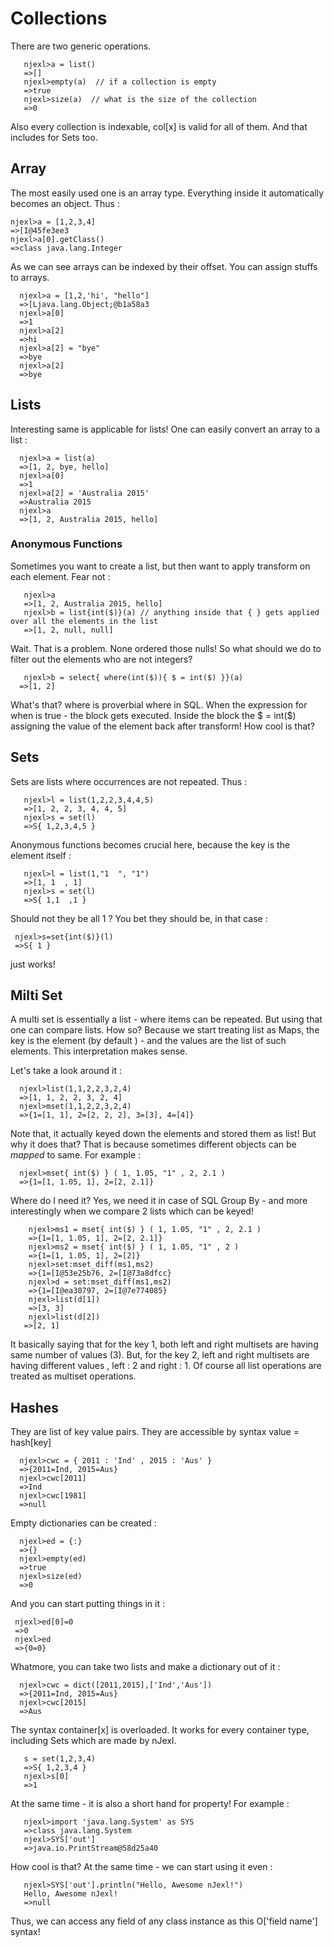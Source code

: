 # Collections 

There are two generic operations.

       njexl>a = list()
       =>[]
       njexl>empty(a)  // if a collection is empty 
       =>true 
       njexl>size(a)  // what is the size of the collection 
       =>0 

Also every collection is indexable, col[x] is valid for all of them. And that includes for Sets too.

## Array
The most easily used one is an array type. Everything inside it automatically becomes an object.
Thus : 

    njexl>a = [1,2,3,4] 
    =>[I@45fe3ee3
    njexl>a[0].getClass()
    =>class java.lang.Integer

As we can see arrays can be indexed by their offset. 
You can assign stuffs to arrays.

      njexl>a = [1,2,'hi', "hello"]
      =>[Ljava.lang.Object;@b1a58a3
      njexl>a[0]
      =>1
      njexl>a[2]
      =>hi
      njexl>a[2] = "bye"
      =>bye
      njexl>a[2]
      =>bye

## Lists 
Interesting same is applicable for lists! One can easily convert an array to a list : 

      njexl>a = list(a)
      =>[1, 2, bye, hello] 
      njexl>a[0]
      =>1
      njexl>a[2] = 'Australia 2015'
      =>Australia 2015
      njexl>a
      =>[1, 2, Australia 2015, hello] 

### Anonymous Functions 

Sometimes you want to create a list, but then want to apply transform on each element.
Fear not : 

       njexl>a
       =>[1, 2, Australia 2015, hello]
       njexl>b = list{int($)}(a) // anything inside that { } gets applied over all the elements in the list 
       =>[1, 2, null, null]

Wait. That is a problem. 
None ordered those nulls!  So what should we do to filter out the elements who are not integers?
      
       njexl>b = select{ where(int($)){ $ = int($) }}(a)
      =>[1, 2]

What's that? where is proverbial where in SQL. When the expression for when is true - the block gets executed.
Inside the block the $ = int($) assigning the value of the element back after transform!
How cool is that?

## Sets
Sets are lists where occurrences are not repeated.
Thus : 

       njexl>l = list(1,2,2,3,4,4,5)
       =>[1, 2, 2, 3, 4, 4, 5]
       njexl>s = set(l)
       =>S{ 1,2,3,4,5 }


Anonymous functions becomes crucial here, because the key is the element itself : 


       njexl>l = list(1,"1  ", "1") 
       =>[1, 1  , 1]
       njexl>s = set(l)
       =>S{ 1,1  ,1 }

Should not they be all 1 ? You bet they should be, in that case : 

     njexl>s=set{int($)}(l)
     =>S{ 1 }

just works!  

## Milti Set
A multi set is essentially a list - where items can be repeated. But using that one can compare lists.
How so? Because we start treating list as Maps, the key is the element (by default ) - and the values are the list of such elements. This interpretation makes sense. 

Let's take a look around it : 


      njexl>list(1,1,2,2,3,2,4)
      =>[1, 1, 2, 2, 3, 2, 4]
      njexl>mset(1,1,2,2,3,2,4)
      =>{1=[1, 1], 2=[2, 2, 2], 3=[3], 4=[4]} 

Note that, it actually keyed down the elements and stored them as list!
But why it does that? That is because sometimes different objects can be *mapped* to same. For example : 


      njexl>mset{ int($) } ( 1, 1.05, "1" , 2, 2.1 )
      =>{1=[1, 1.05, 1], 2=[2, 2.1]}


Where do I need it? Yes, we need it in case of SQL Group By - and more interestingly when we compare 2 lists which can be keyed!

        njexl>ms1 = mset{ int($) } ( 1, 1.05, "1" , 2, 2.1 )                      
        =>{1=[1, 1.05, 1], 2=[2, 2.1]}
        njexl>ms2 = mset{ int($) } ( 1, 1.05, "1" , 2 )          
        =>{1=[1, 1.05, 1], 2=[2]}
        njexl>set:mset_diff(ms1,ms2)
        =>{1=[I@53e25b76, 2=[I@73a8dfcc}
        njexl>d = set:mset_diff(ms1,ms2)
        =>{1=[I@ea30797, 2=[I@7e774085}
        njexl>list(d[1])  
        =>[3, 3]
        njexl>list(d[2])
       =>[2, 1]


It basically saying that for the key 1, both left and right multisets are having same number of values (3). 
But, for the key 2, left and right multisets are having different values , left : 2 and right : 1.
Of course all list operations are treated as multiset operations.


## Hashes  
They are list of key value pairs.
They are accessible by syntax value = hash[key] 

      njexl>cwc = { 2011 : 'Ind' , 2015 : 'Aus' }
      =>{2011=Ind, 2015=Aus}
      njexl>cwc[2011]
      =>Ind
      njexl>cwc[1981]
      =>null
 
Empty dictionaries can be created : 
      
      njexl>ed = {:}
      =>{}
      njexl>empty(ed)
      =>true
      njexl>size(ed)
      =>0

And you can start putting things in it : 

     njexl>ed[0]=0
     =>0
     njexl>ed
     =>{0=0}
 
Whatmore, you can take two lists and make a dictionary out of it : 

      njexl>cwc = dict([2011,2015],['Ind','Aus'])
      =>{2011=Ind, 2015=Aus}
      njexl>cwc[2015]
      =>Aus


The syntax container[x] is overloaded. It works for every container type, including Sets which are made by nJexl. 
       
       s = set(1,2,3,4)
       =>S{ 1,2,3,4 }
       njexl>s[0]
       =>1

At the same time - it is also a short hand for property!
For example : 

       njexl>import 'java.lang.System' as SYS
       =>class java.lang.System
       njexl>SYS['out']
       =>java.io.PrintStream@58d25a40

How cool is that? At the same time - we can start using it even : 

       njexl>SYS['out'].println("Hello, Awesome nJexl!")
       Hello, Awesome nJexl!
       =>null


Thus, we can access any field of any class instance as this O['field name'] syntax!



